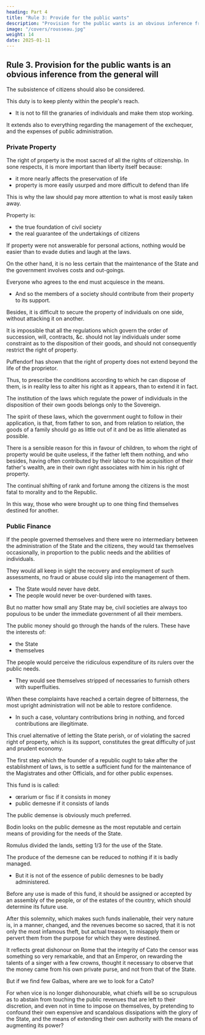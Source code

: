 ```yaml
---
heading: Part 4
title: "Rule 3: Provide for the public wants"
description: "Provision for the public wants is an obvious inference from the general will"
image: "/covers/rousseau.jpg"
weight: 14
date: 2025-01-11
---
```



## Rule 3. Provision for the public wants is an obvious inference from the general will

<!-- It is not enough to have citizens and to protect them, it is also necessary to consider their -->

The subsistence of citizens should also be considered.

This duty is to keep plenty within the people's reach. 
- It is not to fill the granaries of individuals and make them stop working. 

 <!-- so that labour is never useless for its acquisition. -->

It extends also to everything regarding the management of the exchequer, and the expenses of public administration. 

<!-- Having thus treated of general economy with reference to the government of persons, we must now consider it with reference to the administration of property.

This part presents no fewer difficulties to solve, and contradictions to remove, than the preceding. It is certain that  -->

### Private Property

The right of property is the most sacred of all the rights of citizenship. In sone respects, it is more important than liberty itself because:
- it more nearly affects the preservation of life
- property is more easily usurped and more difficult to defend than life

This is why the law should pay more attention to what is most easily taken away.

Property is:
- the true foundation of civil society
- the real guarantee of the undertakings of citizens

If property were not answerable for personal actions, nothing would be easier than to evade duties and laugh at the laws. 

On the other hand, it is no less certain that the maintenance of the State and the government involves costs and out-goings.

Everyone who agrees to the end must acquiesce in the means.
- And so the members of a society should contribute from their property to its support.

Besides, it is difficult to secure the property of individuals on one side, without attacking it on another.

It is impossible that all the regulations which govern the order of succession, will, contracts, &c. should not lay individuals under some constraint as to the disposition of their goods, and should not consequently restrict the right of property.

<!-- But besides what I have said above of the agreement between the authority of law and the liberty of the citizen, there remains to be made, with respect to the disposition of goods, an important observation which removes many difficulties.  -->

Puffendorf has shown that the right of property does not extend beyond the life of the proprietor.

Thus, to prescribe the conditions according to which he can dispose of them, is in reality less to alter his right as it appears, than to extend it in fact.

The institution of the laws which regulate the power of individuals in the disposition of their own goods belongs only to the Sovereign.

The spirit of these laws, which the government ought to follow in their application, is that, from father to son, and from relation to relation, the goods of a family should go as little out of it and be as little alienated as possible. 

There is a sensible reason for this in favour of children, to whom the right of property would be quite useless, if the father left them nothing, and who besides, having often contributed by their labour to the acquisition of their father's wealth, are in their own right associates with him in his right of property. 

<!-- But another reason, more distant, though not less important, is that nothing is   -->

The continual shifting of rank and fortune among the citizens is the most fatal to morality and to the Republic.


 <!-- such changes are both the proof and the source of a thousand disorders, and overturn and confound everything; for  -->

In this way, those who were brought up to one thing find themselves destined for another.

<!-- and neither those who rise nor those who fall are able to assume the rules of conduct, or to possess themselves of the qualifications requisite for their new condition, still less to discharge the duties it entails. I proceed to the object of . -->


### Public Finance

If the people governed themselves and there were no intermediary between the administration of the State and the citizens, they would tax themselves occasionally, in proportion to the public needs and the abilities of individuals.

They would all keep in sight the recovery and employment of such assessments, no fraud or abuse could slip into the management of them.

- The State would never have debt.
- The people would never be over-burdened with taxes.

<!-- ; or at least the knowledge of how the money would be used would be a consolation For the severity of the tax. But things cannot be carried an in this manner:  -->

But no matter how small any State may be, civil societies are always too populous to be under the immediate government of all their members. 

The public money should go through the hands of the rulers. These have the interests of:
- the State
- themselves 

<!-- ir own individual interests, which are not the last to be listened to. -->

The people would perceive the ridiculous expenditure of its rulers over the public needs.
- They would see themselves stripped of necessaries to furnish others with superfluities.

When these complaints have reached a certain degree of bitterness, the most upright administration will not be able to restore confidence. 
- In such a case, voluntary contributions bring in nothing, and forced contributions are illegitimate. 

This cruel alternative of letting the State perish, or of violating the sacred right of property, which is its support, constitutes the great difficulty of just and prudent economy.

The first step which the founder of a republic ought to take after the establishment of laws, is to settle a sufficient fund for the maintenance of the Magistrates and other Officials, and for other public expenses. 

This fund is is called:
- œrarium or fisc if it consists in money
- public demesne if it consists of lands

The public demense is obviously much preferred. 

Bodin looks on the public demesne as the most reputable and certain means of providing for the needs of the State.

Romulus divided the lands, setting 1/3 for the use of the State. 

The produce of the demesne can be reduced to nothing if it is badly managed.
- But it is not of the essence of public demesnes to be badly administered.

Before any use is made of this fund, it should be assigned or accepted by an assembly of the people, or of the estates of the country, which should determine its future use. 

After this solemnity, which makes such funds inalienable, their very nature is, in a manner, changed, and the revenues become so sacred, that it is not only the most infamous theft, but actual treason, to misapply them or pervert them from the purpose for which they were destined.

It reflects great dishonour on Rome that the integrity of Cato the censor was something so very remarkable, and that an Emperor, on rewarding the talents of a singer with a few crowns, thought it necessary to observe that the money came from his own private purse, and not from that of the State. 

But if we find few Galbas, where are we to look for a Cato? 

For when vice is no longer dishonourable, what chiefs will be so scrupulous as to abstain from touching the public revenues that are left to their discretion, and even not in time to impose on themselves, by pretending to confound their own expensive and scandalous dissipations with the glory of the State, and the means of extending their own authority with the means of augmenting its power? 
